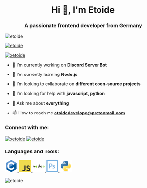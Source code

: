 <h1 align="center">Hi 👋, I'm Etoide</h1>
<h3 align="center">A passionate frontend developer from Germany</h3>

<p align="left"> <img src="https://komarev.com/ghpvc/?username=etoide&label=Profile%20views&color=0e75b6&style=flat" alt="etoide" /> </p>

<p align="left"> <a href="https://github.com/ryo-ma/github-profile-trophy"><img src="https://github-profile-trophy.vercel.app/?username=etoide" alt="etoide" /></a> </p>

<p align="left"> <a href="https://twitter.com/xetoide" target="blank"><img src="https://img.shields.io/twitter/follow/xetoide?logo=twitter&style=for-the-badge" alt="xetoide" /></a> </p>

- 🔭 I’m currently working on **Discord Server Bot**

- 🌱 I’m currently learning **Node.js**

- 👯 I’m looking to collaborate on **different open-source projects**

- 🤝 I’m looking for help with **javascript, python**

- 💬 Ask me about **everything**

- 📫 How to reach me **etoidedevelope@protonmail.com**

<h3 align="left">Connect with me:</h3>
<p align="left">
<a href="https://twitter.com/xetoide" target="blank"><img align="center" src="https://raw.githubusercontent.com/rahuldkjain/github-profile-readme-generator/master/src/images/icons/Social/twitter.svg" alt="xetoide" height="30" width="40" /></a>
<a href="https://www.youtube.com/c/etoide" target="blank"><img align="center" src="https://raw.githubusercontent.com/rahuldkjain/github-profile-readme-generator/master/src/images/icons/Social/youtube.svg" alt="etoide" height="30" width="40" /></a>
</p>

<h3 align="left">Languages and Tools:</h3>
<p align="left"> <a href="https://www.cprogramming.com/" target="_blank"> <img src="https://raw.githubusercontent.com/devicons/devicon/master/icons/c/c-original.svg" alt="c" width="40" height="40"/> </a> <a href="https://developer.mozilla.org/en-US/docs/Web/JavaScript" target="_blank"> <img src="https://raw.githubusercontent.com/devicons/devicon/master/icons/javascript/javascript-original.svg" alt="javascript" width="40" height="40"/> </a> <a href="https://nodejs.org" target="_blank"> <img src="https://raw.githubusercontent.com/devicons/devicon/master/icons/nodejs/nodejs-original-wordmark.svg" alt="nodejs" width="40" height="40"/> </a> <a href="https://www.photoshop.com/en" target="_blank"> <img src="https://raw.githubusercontent.com/devicons/devicon/master/icons/photoshop/photoshop-line.svg" alt="photoshop" width="40" height="40"/> </a> <a href="https://www.python.org" target="_blank"> <img src="https://raw.githubusercontent.com/devicons/devicon/master/icons/python/python-original.svg" alt="python" width="40" height="40"/> </a> </p>

<p><img align="center" src="https://github-readme-stats.vercel.app/api/top-langs?username=etoide&show_icons=true&locale=en&layout=compact" alt="etoide" /></p>

